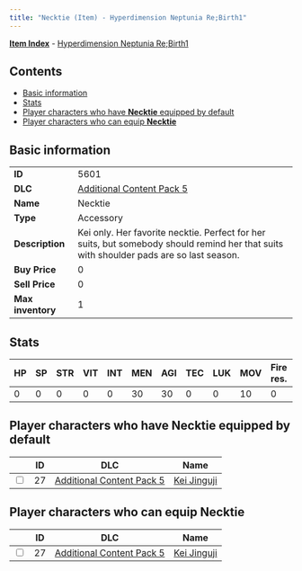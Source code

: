 ```yaml
---
title: "Necktie (Item) - Hyperdimension Neptunia Re;Birth1"
---
```


[**Item Index**](/neptunia/rb1/item/index.html) - [Hyperdimension Neptunia Re;Birth1](/neptunia/rb1)

## Contents

- [Basic information](#basic-information)
- [Stats](#stats)
- [Player characters who have **Necktie** equipped by default](#player-characters-who-have-necktie-equipped-by-default)
- [Player characters who can equip **Necktie**](#player-characters-who-can-equip-necktie)

## Basic information

|   |   |
| -- | -- |
| **ID** | 5601 |
| **DLC** | [Additional Content Pack 5](/neptunia/rb1/dlc/14-pack5.html) |
| **Name** | Necktie |
| **Type** | Accessory |
| **Description** | Kei only. Her favorite necktie. Perfect for her suits, but somebody should remind her that suits with shoulder pads are so last season. |
| **Buy Price** | 0 |
| **Sell Price** | 0 |
| **Max inventory** | 1 |

## Stats

| HP | SP | STR | VIT | INT | MEN | AGI | TEC | LUK | MOV | Fire res. | Ice res. | Wind res. | Lightning res. |
| -- | -- | --- | --- | --- | --- | --- | --- | --- | --- | --------- | -------- | --------- | -------------- |
| 0 | 0 | 0 | 0 | 0 | 30 | 30 | 0 | 0 | 10 | 0 | 0 | 0 | 0 |

## Player characters who have **Necktie** equipped by default

|    | ID | DLC | Name |
| -- | -- | --- | ---- |
| <input type="checkbox" id="rb1-player-14-27" class="trackbox" /> | 27 | [Additional Content Pack 5](/neptunia/rb1/dlc/14-pack5.html) | [Kei Jinguji](/neptunia/rb1/player/14-27-kei-jinguji.html) |

## Player characters who can equip **Necktie**

|    | ID | DLC | Name |
| -- | -- | --- | ---- |
| <input type="checkbox" id="rb1-player-14-27" class="trackbox" /> | 27 | [Additional Content Pack 5](/neptunia/rb1/dlc/14-pack5.html) | [Kei Jinguji](/neptunia/rb1/player/14-27-kei-jinguji.html) |